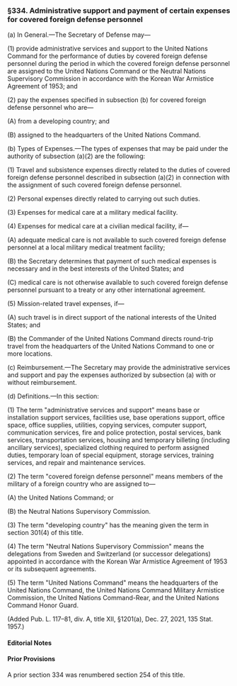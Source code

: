 ### §334. Administrative support and payment of certain expenses for covered foreign defense personnel ###

(a) In General.—The Secretary of Defense may—

(1) provide administrative services and support to the United Nations Command for the performance of duties by covered foreign defense personnel during the period in which the covered foreign defense personnel are assigned to the United Nations Command or the Neutral Nations Supervisory Commission in accordance with the Korean War Armistice Agreement of 1953; and

(2) pay the expenses specified in subsection (b) for covered foreign defense personnel who are—

(A) from a developing country; and

(B) assigned to the headquarters of the United Nations Command.

(b) Types of Expenses.—The types of expenses that may be paid under the authority of subsection (a)(2) are the following:

(1) Travel and subsistence expenses directly related to the duties of covered foreign defense personnel described in subsection (a)(2) in connection with the assignment of such covered foreign defense personnel.

(2) Personal expenses directly related to carrying out such duties.

(3) Expenses for medical care at a military medical facility.

(4) Expenses for medical care at a civilian medical facility, if—

(A) adequate medical care is not available to such covered foreign defense personnel at a local military medical treatment facility;

(B) the Secretary determines that payment of such medical expenses is necessary and in the best interests of the United States; and

(C) medical care is not otherwise available to such covered foreign defense personnel pursuant to a treaty or any other international agreement.

(5) Mission-related travel expenses, if—

(A) such travel is in direct support of the national interests of the United States; and

(B) the Commander of the United Nations Command directs round-trip travel from the headquarters of the United Nations Command to one or more locations.

(c) Reimbursement.—The Secretary may provide the administrative services and support and pay the expenses authorized by subsection (a) with or without reimbursement.

(d) Definitions.—In this section:

(1) The term "administrative services and support" means base or installation support services, facilities use, base operations support, office space, office supplies, utilities, copying services, computer support, communication services, fire and police protection, postal services, bank services, transportation services, housing and temporary billeting (including ancillary services), specialized clothing required to perform assigned duties, temporary loan of special equipment, storage services, training services, and repair and maintenance services.

(2) The term "covered foreign defense personnel" means members of the military of a foreign country who are assigned to—

(A) the United Nations Command; or

(B) the Neutral Nations Supervisory Commission.

(3) The term "developing country" has the meaning given the term in section 301(4) of this title.

(4) The term "Neutral Nations Supervisory Commission" means the delegations from Sweden and Switzerland (or successor delegations) appointed in accordance with the Korean War Armistice Agreement of 1953 or its subsequent agreements.

(5) The term "United Nations Command" means the headquarters of the United Nations Command, the United Nations Command Military Armistice Commission, the United Nations Command-Rear, and the United Nations Command Honor Guard.

(Added Pub. L. 117–81, div. A, title XII, §1201(a), Dec. 27, 2021, 135 Stat. 1957.)

#### **Editorial Notes** ####

#### Prior Provisions ####

A prior section 334 was renumbered section 254 of this title.